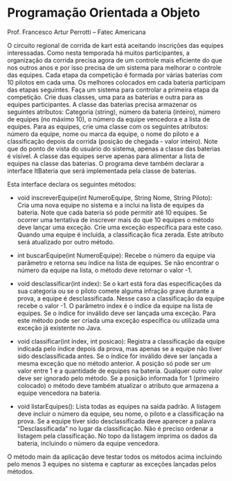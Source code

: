 # Programação Orientada a Objeto

Prof. Francesco Artur Perrotti – Fatec Americana

O circuito regional de corrida de kart está aceitando inscrições das equipes interessadas. Como nesta temporada há muitos participantes, a organização da corrida precisa agora de um controle mais eficiente do que nos outros anos e por isso precisa de um sistema para melhorar o controle das equipes. Cada etapa da competição é formada por várias baterias com 10 pilotos em cada uma. Os melhores colocados em cada bateria participam das etapas seguintes. Faça um sistema para controlar a primeira etapa da competição. Crie duas classes, uma para as baterias e outra para as equipes participantes. A classe das baterias precisa armazenar os seguintes atributos: Categoria (string), número da bateria (inteiro), número de equipes (no máximo 10), o número da equipe vencedora e a lista de equipes.  Para as equipes, crie uma classe com os seguintes atributos: número da equipe, nome ou marca da equipe, o nome do piloto e a classificação depois da corrida (posição de chegada - valor inteiro). Note que do ponto de vista do usuário do sistema, apenas a classe das baterias é visível. A classe das equipes serve apenas para alimentar a lista de equipes na classe das baterias.
O programa deve também declarar a interface ItBateria que será implementada pela classe de baterias. 

Esta interface declara os seguintes métodos:
- void inscreverEquipe(int NumeroEquipe, String Nome, String Piloto): Cria uma nova equipe no sistema e a inclui na lista de equipes da bateria. Note que cada bateria só pode permitir até 10 equipes. Se ocorrer uma tentativa de inscrever mais do que 10 equipes o método deve lançar uma exceção. Crie uma exceção específica para este caso. Quando uma equipe é incluída, a classificação fica zerada. Este atributo será atualizado por outro método.

- int buscarEquipe(int NumeroEquipe): Recebe o número da equipe via parâmetro e retorna seu índice na lista de equipes. Se não encontrar o número da equipe na lista, o método deve retornar o valor -1.

- void desclassificar(int index): Se o kart está fora das especificações da sua categoria ou se o piloto comete alguma infração grave durante a prova, a equipe é desclassificada. Nesse caso a classificação da equipe recebe o valor -1. O parâmetro index é o índice da equipe na lista de equipes. Se o índice for inválido deve ser lançada uma exceção. Para este método pode ser criada uma exceção específica ou utilizada uma exceção já existente no Java. 

- void classificar(int índex, int posicao): Registra a classificação da equipe indicada pelo índice depois da prova, mas apenas se a equipe não tiver sido desclassificada antes. Se o índice for inválido deve ser lançada a mesma exceção que no método anterior. A posição só pode ser um valor entre 1 e a quantidade de equipes na bateria. Qualquer outro valor deve ser ignorado pelo método. Se a posição informada for 1 (primeiro colocado) o método deve também atualizar o atributo que armazena a equipe vencedora na bateria.

- void listarEquipes():  Lista todas as equipes na saída padrão. A listagem deve incluir o número da equipe, seu nome, o piloto e a classificação na prova. Se a equipe tiver sido desclassificada deve aparecer a palavra “Desclassificada” no lugar da classificação. Não é preciso ordenar a listagem pela classificação. No topo da listagem imprima os dados da bateria, incluindo o número da equipe vencedora.

O método main da aplicação deve testar todos os métodos acima incluindo pelo menos 3 equipes no sistema e capturar as exceções lançadas pelos métodos.
